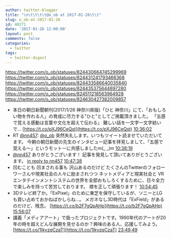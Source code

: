 ```yaml
---
author: twitter-blogger
title: "\n\t\t\t\t@o_ob at 2017-01-26\t\t"
slug: o_ob-at-2017-01-26
id: 40271
date: '2017-01-26 12:00:00'
layout: post
comments: false
categories:
  - twitter
tags:
  - twitter-digest
---
```


https://twitter.com/o_ob/statuses/824430664745299969 https://twitter.com/o_ob/statuses/824431241793466368 https://twitter.com/o_ob/statuses/824433586640035840 https://twitter.com/o_ob/statuses/824435375644897280 https://twitter.com/o_ob/statuses/824511218563964928 https://twitter.com/o_ob/statuses/824630427382009857  

*   本日の朝日新聞朝刊(2017/1/26 神奈川県版)「ひと 神奈川」にて、「おもしろい物を作れる人」の育成に尽力する"ひと"としてご掲載頂きました。 「五感で覚える感動は言葉や文化を超えて伝わる」 難しい話を一文字一文字紡いで… [https://t.co/pXJ96CeQst](https://t.co/pXJ96CeQst) [10:36:02](https://twitter.com/o_ob/statuses/824430664745299969)
*   RT [@nn457](https://twitter.com/nn457): [@o_ob](https://twitter.com/o_ob) 突然失礼します。いつもツイート読ませていただいてます。 今朝の朝日新聞の先生のインタビュー記事を拝見しまして、「五感で覚える〜」というモットーに共感しましたm(_ _)m [10:38:19](https://twitter.com/o_ob/statuses/824431241793466368)
*   [@nn457](https://twitter.com/nn457) ありがとうございます！ 記事を発見して頂いてありがとうございます。 [in reply to nn457](https://twitter.com/nn457/statuses/824396041080303617) [10:47:38](https://twitter.com/o_ob/statuses/824433586640035840)
*   凹むことも 凹まされる事も 沢山あるのだけど たくさんのTwitterのフォローワーさんや現実社会の人々に励まされつつ ネットメディアと現実社会と VRエンタテインメントシステムの世界を全部おもしろくするために、日々全力で楽しみを持って苦労しております。 襟を正して頑張ります！ [10:54:45](https://twitter.com/o_ob/statuses/824435375644897280)
*   3Dテレビ終了か。「ExPixel」のために東芝を保守しているが、ソニーとLGも買い占めておかねばかしらね…。 メガネなし3D時代は「ExField」があるのだけど、残念。 [https://t.co/b2F7gQpAHp](https://t.co/b2F7gQpAHp) [15:56:07](https://twitter.com/o_ob/statuses/824511218563964928)
*   講義「メディアアート」で扱ったプロジェクトです。1990年代のアートが20年の時を超えどんな展開を見せるのか？興味のある人、応援してみよう。 [https://t.co/1IkyzqCzaT](https://t.co/1IkyzqCzaT) [23:49:49](https://twitter.com/o_ob/statuses/824630427382009857)